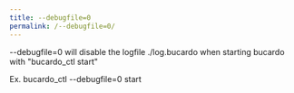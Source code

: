 ```yaml
---
title: --debugfile=0
permalink: /--debugfile=0/
---
```


--debugfile=0 will disable the logfile ./log.bucardo when starting bucardo with "bucardo_ctl start"

Ex. bucardo_ctl --debugfile=0 start
